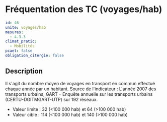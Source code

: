 # Fréquentation des TC (voyages/hab)
```yaml
id: 46
unite: voyages/hab
mesures:
  - 4.3.3
climat_pratic:
  - Mobilités
pcaet: false
obligation_citergie: false
```
## Description
Il s'agit du nombre moyen de voyages en transport en commun effectué chaque année par un habitant. Source de l'indicateur : L'année 2007 des transports urbains, GART – Enquête annuelle sur les transports urbains (CERTU-DGITMGART-UTP) sur 192 réseaux.
- Valeur limite : 32 (<100 000 hab) et 64 (>100 000 hab)
- Valeur cible : 114 (<100 000 hab) et 140 (>100 000 hab)





